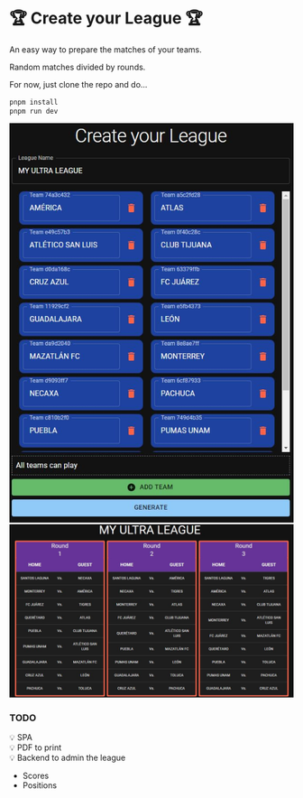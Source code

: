 # 🏆 Create your League 🏆

An easy way to prepare the matches of your teams.

Random matches divided by rounds.

For now, just clone the repo and do...

```
pnpm install
pnpm run dev
```

![Create your League](https://github.com/carlosdummy14/ultrafan/blob/main/image01.JPG)  
![Schedule](https://github.com/carlosdummy14/ultrafan/blob/main/image02.JPG)

### TODO

💡 SPA  
💡 PDF to print  
💡 Backend to admin the league

- Scores
- Positions
